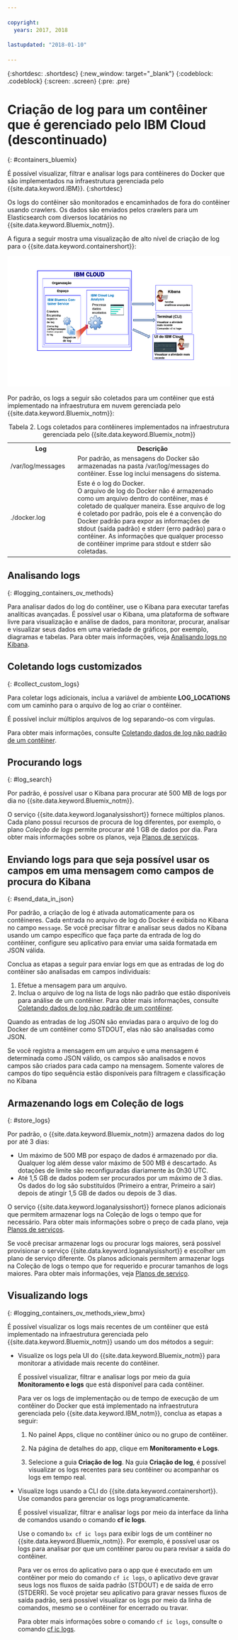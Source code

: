 ```yaml
---

copyright:
  years: 2017, 2018

lastupdated: "2018-01-10"

---
```


{:shortdesc: .shortdesc}
{:new_window: target="_blank"}
{:codeblock: .codeblock}
{:screen: .screen}
{:pre: .pre}


# Criação de log para um contêiner que é gerenciado pelo IBM Cloud (descontinuado)
{: #containers_bluemix}

É possível visualizar, filtrar e analisar logs para contêineres do Docker que são implementados na infraestrutura gerenciada pelo {{site.data.keyword.IBM}}.
{:shortdesc}

Os logs do contêiner são monitorados e encaminhados de fora do contêiner usando crawlers. Os dados são enviados pelos crawlers para um Elasticsearch com diversos locatários no {{site.data.keyword.Bluemix_notm}}.

A figura a seguir mostra uma visualização de alto nível de criação de log para o {{site.data.keyword.containershort}}:

![Visão geral do componente de alto nível para contêineres implementados na infraestrutura gerenciada pelo {{site.data.keyword.Bluemix_notm}} ](images/container_bmx.gif "Visão geral do componente de alto nível para contêineres implementados na infraestrutura gerenciada pelo {{site.data.keyword.Bluemix_notm}} ")

Por padrão, os logs a seguir são coletados para um contêiner que está implementado na infraestrutura em nuvem gerenciada pelo {{site.data.keyword.Bluemix_notm}}:

<table>
  <caption>Tabela 2. Logs coletados para contêineres implementados na infraestrutura gerenciada pelo {{site.data.keyword.Bluemix_notm}}</caption>
  <tbody>
    <tr>
      <th align="center">Log</th>
      <th align="center">Descrição</th>
    </tr>
    <tr>
      <td align="left" width="30%">/var/log/messages</td>
      <td align="left" width="70%"> Por padrão, as mensagens do Docker são armazenadas na pasta
/var/log/messages do contêiner. Esse log inclui mensagens do sistema.
      </td>
    </tr>
    <tr>
      <td align="left">./docker.log</td>
      <td align="left">Este é o log do Docker. <br> O arquivo de log do Docker não é armazenado como um arquivo dentro do contêiner, mas é coletado de qualquer maneira. Esse arquivo de log é coletado por padrão, pois ele é a convenção do Docker padrão para expor as informações
de stdout (saída padrão) e stderr (erro padrão) para o contêiner. As informações que qualquer processo de contêiner imprime para stdout e stderr são coletadas. 
      </td>
     </tr>
  </tbody>
</table>




## Analisando logs
{: #logging_containers_ov_methods}

Para analisar dados do log do contêiner, use o Kibana para executar tarefas analíticas avançadas. É possível usar o Kibana, uma plataforma de software livre para visualização e análise de dados, para monitorar, procurar, analisar e visualizar seus dados em uma variedade de gráficos, por exemplo, diagramas e tabelas. Para obter mais informações, veja [Analisando logs no Kibana](/docs/services/CloudLogAnalysis/kibana/analyzing_logs_Kibana.html#analyzing_logs_Kibana).


## Coletando logs customizados
{: #collect_custom_logs}

Para coletar logs adicionais, inclua a variável de ambiente **LOG_LOCATIONS**
com um caminho para o arquivo de log ao criar o contêiner. 

É possível incluir múltiplos arquivos de log separando-os com vírgulas. 

Para obter mais informações, consulte
[Coletando dados de log não
padrão de um contêiner](logging_containers_other_logs.html#logging_containers_collect_data).


## Procurando logs
{: #log_search}

Por padrão, é possível usar o Kibana para procurar até 500 MB de logs por dia no {{site.data.keyword.Bluemix_notm}}. 

O serviço {{site.data.keyword.loganalysisshort}} fornece múltiplos planos. Cada plano possui recursos de procura de log diferentes, por exemplo, o plano *Coleção de logs* permite procurar até 1 GB de dados por dia. Para obter mais informações sobre os planos, veja [Planos de serviços](/docs/services/CloudLogAnalysis/log_analysis_ov.html#plans).


## Enviando logs para que seja possível usar os campos em uma mensagem como campos de procura do Kibana
{: #send_data_in_json}

Por padrão, a criação de log é ativada automaticamente para os contêineres. Cada entrada no arquivo de log do Docker é exibida no Kibana no campo `message`. Se você precisar filtrar e analisar seus dados no Kibana usando um campo específico que faça parte da entrada de log do contêiner, configure seu aplicativo para enviar uma saída formatada em JSON válida.

Conclua as etapas a seguir para enviar logs em que as entradas de log do contêiner são analisadas em campos individuais:

1. Efetue a mensagem para um arquivo. 
2. Inclua o arquivo de log na lista de logs não padrão que estão disponíveis para análise de um contêiner. Para obter mais informações, consulte
[Coletando dados de log não
padrão de um contêiner](logging_containers_other_logs.html#logging_containers_collect_data). 
    
Quando as entradas de log JSON são enviadas para o arquivo de log do Docker de um contêiner como STDOUT, elas não são analisadas como JSON. 
    
Se você registra a mensagem em um arquivo e uma mensagem é determinada como JSON válido, os campos são analisados e novos campos são criados para cada campo na mensagem. Somente valores de campos do tipo sequência estão disponíveis para filtragem e classificação no Kibana

## Armazenando logs em Coleção de logs
{: #store_logs}

Por padrão, o {{site.data.keyword.Bluemix_notm}} armazena dados do log por até 3 dias:   

* Um máximo de 500 MB por espaço de dados é armazenado por dia. Qualquer log além desse valor máximo de 500 MB é descartado. As dotações de limite são reconfiguradas diariamente às 0h30 UTC.
* Até 1,5 GB de dados podem ser procurados por um máximo de 3 dias. Os dados do log são substituídos (Primeiro a entrar, Primeiro a sair) depois de atingir 1,5 GB de dados ou depois de 3 dias.

O serviço {{site.data.keyword.loganalysisshort}} fornece planos adicionais que permitem armazenar logs na Coleção de logs o tempo que for necessário. Para obter mais informações sobre o preço de cada plano, veja [Planos de serviços](/docs/services/CloudLogAnalysis/log_analysis_ov.html#plans).

Se você precisar armazenar logs ou procurar logs maiores, será possível provisionar o serviço {{site.data.keyword.loganalysisshort}} e escolher um plano de serviço diferente. Os planos adicionais permitem armazenar logs na Coleção de logs o tempo que for requerido e procurar tamanhos de logs maiores. Para obter mais informações, veja [Planos de serviço](/docs/services/CloudLogAnalysis/log_analysis_ov.html#plans).


## Visualizando logs
{: #logging_containers_ov_methods_view_bmx}

É possível visualizar os logs mais recentes de um contêiner que está implementado na infraestrutura gerenciada pelo {{site.data.keyword.Bluemix_notm}} usando um dos métodos a seguir:

* Visualize os logs pela UI do {{site.data.keyword.Bluemix_notm}} para monitorar a atividade mais recente do contêiner.
    
    É possível visualizar, filtrar e analisar logs por
meio da guia **Monitoramento e logs** que está disponível para cada contêiner. 
	
	Para ver os logs de implementação ou de tempo de execução de um contêiner do Docker que está implementado na infraestrutura gerenciada pelo {{site.data.keyword.IBM_notm}}, conclua as etapas a seguir:

    1. No painel Apps, clique no contêiner único ou no grupo de contêiner. 
    
    2. Na página de detalhes do app, clique em **Monitoramento e Logs**.

    3. Selecione a guia **Criação de log**. Na guia **Criação de log**, é possível visualizar os logs recentes para
seu contêiner ou acompanhar os logs em tempo real. 
	
* Visualize logs usando a CLI do {{site.data.keyword.containershort}}. Use comandos para gerenciar os logs programaticamente.
    
    É possível visualizar, filtrar e analisar logs por meio da interface da linha de comandos usando o
comando **cf ic logs**. 
	
	Use o comando `bx cf ic logs` para exibir logs de um contêiner no {{site.data.keyword.Bluemix_notm}}. Por exemplo, é possível usar os logs para analisar por que um
contêiner parou ou para revisar a saída do contêiner. 
	
	Para ver os erros do aplicativo para o app que é executado em um contêiner por meio do
comando `cf ic logs`, o aplicativo deve gravar seus logs nos fluxos de saída padrão (STDOUT)
e de saída de erro (STDERR). Se você projetar seu aplicativo para gravar nesses fluxos de saída padrão, será
possível visualizar os logs por meio da linha de comandos, mesmo se o contêiner for encerrado ou travar.

    Para obter mais informações sobre o comando `cf ic logs`, consulte o comando
[cf ic logs](/docs/containers/container_cli_reference_cfic.html#container_cli_reference_cfic__logs).



